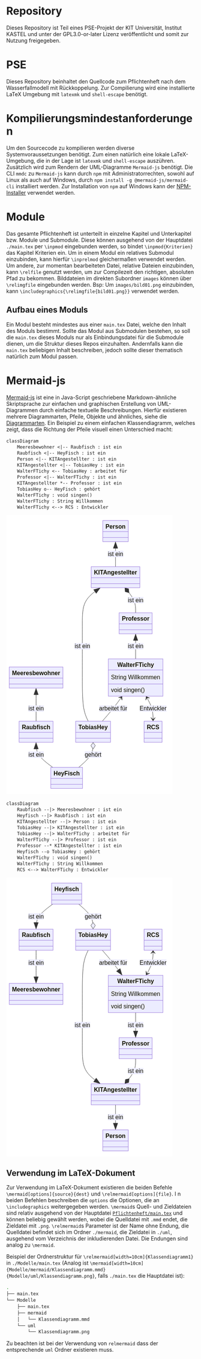 # Repository
Dieses Repository ist Teil eines PSE-Projekt der KIT Universität, Institut KASTEL und unter der GPL3.0-or-later Lizenz veröffentlicht und somit zur Nutzung freigegeben.

# PSE
Dieses Repository beinhaltet den Quellcode zum Pflichtenheft nach dem Wasserfallmodell mit Rückkoppelung.
Zur Compilierung wird eine installierte LaTeX Umgebung mit `latexmk` und `shell-escape` benötigt.

# Kompilierungsmindestanforderungen
Um den Sourcecode zu kompilieren werden diverse Systemvoraussetzungen benötigt. Zum einen natürlich eine lokale LaTeX-Umgebung, die in der Lage ist `latexmk` und `shell-escape` auszühren.
Zusätzlich wird zum Rendern der UML-Diagramme `Mermaid-js` benötigt. Die CLI `mmdc` zu `Mermaid-js` kann durch `npm` mit Administratorrechten, sowohl auf Linux als auch auf Windows, durch `npm install -g @mermaid-js/mermaid-cli` installiert werden. 
Zur Installation von `npm` auf Windows kann der [NPM-Installer](https://nodejs.org/en/) verwendet werden.

# Module
Das gesamte Pflichtenheft ist unterteilt in einzelne Kapitel und Unterkapitel bzw. Module und Submodule. Diese können ausgehend von der Hauptdatei `./main.tex` per `\inpmod` eingebunden werden, so bindet `\inpmod{Kriterien}` das Kapitel Kriterien ein. Um in einem Modul ein relatives Submodul einzubinden, kann hierfür `\inprelmod` gleichermaßen verwendet werden.
Um andere, zur momentan bearbeiteten Datei, relative Dateien einzubinden, kann `\relfile` genutzt werden, um zur Compilezeit den richtigen, absoluten Pfad zu bekommen.
Bilddateien im direkten Subordner `images` können über `\relimgfile` eingebunden werden. Bsp: Um `images/bild01.png` einzubinden, kann `\includegraphics{\relimgfile{bild01.png}}` verwendet werden.

## Aufbau eines Moduls
Ein Modul besteht mindestes aus einer `main.tex` Datei, welche den Inhalt des Moduls bestimmt. Sollte das Modul aus Submodulen bestehen, so soll die `main.tex` dieses Moduls nur als Einbindungsdatei für die Submodule dienen, um die Struktur dieses Repos einzuhalten.
Andernfalls kann die `main.tex` beliebigen Inhalt beschreiben, jedoch sollte dieser thematisch natürlich zum Modul passen.

# Mermaid-js
[Mermaid-js](https://mermaid-js.github.io/mermaid/#/) ist eine in Java-Script geschriebene Markdown-ähnliche Skriptsprache zur einfachen und graphischen Erstellung von UML-Diagrammen durch einfache textuelle Beschreibungen.
Hierfür existieren mehrere Diagrammarten, Pfeile, Objekte und ähnliches, siehe die [Diagrammarten](https://mermaid-js.github.io/mermaid/#/?id=diagram-types).
Ein Beispiel zu einem einfachen Klassendiagramm, welches zeigt, dass die Richtung der Pfeile visuell einen Unterschied macht:
```mermaid
classDiagram
    Meeresbewohner <|-- Raubfisch : ist ein
    Raubfisch <|-- HeyFisch : ist ein
    Person <|-- KITAngestellter : ist ein
    KITAngestellter <|-- TobiasHey : ist ein
    WalterFTichy <-- TobiasHey : arbeitet für
    Professor <|-- WalterFTichy : ist ein
    KITAngestellter *-- Professor : ist ein
    TobiasHey o-- HeyFisch : gehört
    WalterFTichy : void singen()
    WalterFTichy : String Willkommen
    WalterFTichy <--> RCS : Entwickler
```
![Klasse 1](./Examples/MermaidUML/class1.png)

```mermaid
classDiagram
    Raubfisch --|> Meeresbewohner : ist ein
    Heyfisch --|> Raubfisch : ist ein
    KITAngestellter --|> Person : ist ein
    TobiasHey --|> KITAngestellter : ist ein
    TobiasHey --|> WalterFTichy : arbeitet für
    WalterFTichy --|> Professor : ist ein
    Professor --* KITAngestellter : ist ein
    Heyfisch --o TobiasHey : gehört
    WalterFTichy : void singen()
    WalterFTichy : String Willkommen
    RCS <--> WalterFTichy : Entwickler
```
![Klasse 2](./Examples/MermaidUML/class2.png)

## Verwendung im LaTeX-Dokument
Zur Verwendung im LaTeX-Dokument existieren die beiden Befehle `\mermaid[options]{source}{dest}` und `\relmermaid[options]{file}`. I
n beiden Befehlen beschreiben die `options` die Optionen, die an `\includegraphics` weitergegeben werden. 
`\mermaid`s Quell- und Zieldateien sind relativ ausgehend von der Hauptdatei [`Pflichtenheft/main.tex`](./Pflichtenheft/main.tex) und können beliebig gewählt werden, wobei die Quelldatei mit `.mmd` endet, die Zieldatei mit `.png`.
`\relmermaid`s Parameter ist der Name ohne Endung, die Quelldatei befindet sich im Ordner `./mermaid`, die Zieldatei in `./uml`, ausgehend vom Verzeichnis der inkludierenden Datei. Die Endungen sind analog zu `\mermaid`.

Beispiel der Ordnerstruktur für `\relmermaid[width=10cm]{Klassendiagramm1}` in `./Modelle/main.tex` (Analog ist `\mermaid[width=10cm]{Modelle/mermaid/Klassendiagramm.mmd}{Modelle/uml/Klassendiagramm.png}`, falls `./main.tex` die Hauptdatei ist):
```bash
.
├── main.tex
└── Modelle
    ├── main.tex
    ├── mermaid
    │   └── Klassendiagramm.mmd
    └── uml
        └── Klassendiagramm.png
```

Zu beachten ist bei der Verwendung von `relmermaid` dass der entsprechende `uml` Ordner existieren muss.